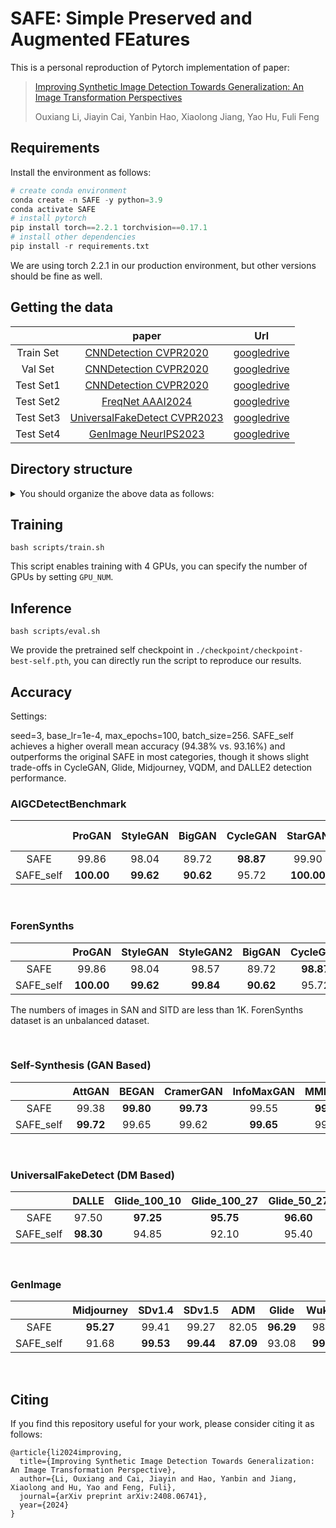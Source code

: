 # SAFE:  Simple Preserved and Augmented FEatures

This is a personal reproduction of Pytorch implementation of paper:

> [Improving Synthetic Image Detection Towards Generalization: An Image Transformation Perspectives](https://arxiv.org/abs/2408.06741)
>
> Ouxiang Li, Jiayin Cai, Yanbin Hao, Xiaolong Jiang, Yao Hu, Fuli Feng

## Requirements

Install the environment as follows:

```python
# create conda environment
conda create -n SAFE -y python=3.9
conda activate SAFE
# install pytorch 
pip install torch==2.2.1 torchvision==0.17.1
# install other dependencies
pip install -r requirements.txt
```

We are using torch 2.2.1 in our production environment, but other versions should be fine as well.

## Getting the data

|             |                            paper                             |                             Url                              |
| :---------: | :----------------------------------------------------------: | :----------------------------------------------------------: |
|  Train Set  | [CNNDetection CVPR2020](https://github.com/PeterWang512/CNNDetection)            | [googledrive](https://drive.google.com/file/d/1iVNBV0glknyTYGA9bCxT_d0CVTOgGcKh/view) |
|  Val   Set  | [CNNDetection CVPR2020](https://github.com/PeterWang512/CNNDetection)            | [googledrive](https://drive.google.com/file/d/1FU7xF8Wl_F8b0tgL0529qg2nZ_RpdVNL/view) |
|  Test Set1  | [CNNDetection CVPR2020](https://github.com/PeterWang512/CNNDetection)            | [googledrive](https://drive.google.com/file/d/1z_fD3UKgWQyOTZIBbYSaQ-hz4AzUrLC1/view) |
|  Test Set2  | [FreqNet AAAI2024](https://github.com/chuangchuangtan/FreqNet-DeepfakeDetection) | [googledrive](https://drive.google.com/drive/folders/11E0Knf9J1qlv2UuTnJSOFUjIIi90czSj?usp=sharing) |
|  Test Set3  | [UniversalFakeDetect CVPR2023](https://github.com/Yuheng-Li/UniversalFakeDetect) | [googledrive](https://drive.google.com/drive/folders/1nkCXClC7kFM01_fqmLrVNtnOYEFPtWO-?usp=sharing) |
|  Test Set4  | [GenImage NeurIPS2023](https://github.com/GenImage-Dataset/GenImage)             | [googledrive](https://drive.google.com/drive/folders/1jGt10bwTbhEZuGXLyvrCuxOI0cBqQ1FS) |

## Directory structure

<details>
<summary> You should organize the above data as follows: </summary>

```
data/datasets
|-- train_ForenSynths
|   |-- train
|   |   |-- car
|   |   |-- cat
|   |   |-- chair
|   |   |-- horse
|   |-- val
|   |   |-- car
|   |   |-- cat
|   |   |-- chair
|   |   |-- horse
|-- test1_ForenSynths/test
|   |-- biggan
|   |-- cyclegan
|   |-- deepfake
|   |-- gaugan
|   |-- progan
|   |-- stargan
|   |-- stylegan
|   |-- stylegan2
|-- test2_Self-Synthesis/test
|   |-- AttGAN
|   |-- BEGAN
|   |-- CramerGAN
|   |-- InfoMaxGAN
|   |-- MMDGAN
|   |-- RelGAN
|   |-- S3GAN
|   |-- SNGAN
|   |-- STGAN
|-- test3_Ojha/test
|   |-- dalle
|   |-- glide_100_10
|   |-- glide_100_27
|   |-- glide_50_27
|   |-- guided          # Also known as ADM.
|   |-- ldm_100
|   |-- ldm_200
|   |-- ldm_200_cfg
|-- test4_GenImage/test
|   |-- ADM
|   |-- BigGAN
|   |-- Glide
|   |-- Midjourney
|   |-- stable_diffusion_v_1_4
|   |-- stable_diffusion_v_1_5
|   |-- VQDM
|   |-- wukong
```
</details>

## Training

```
bash scripts/train.sh
```

This script enables training with 4 GPUs, you can specify the number of GPUs by setting `GPU_NUM`.

## Inference

```
bash scripts/eval.sh
```

We provide the pretrained self checkpoint in `./checkpoint/checkpoint-best-self.pth`, you can directly run the script to reproduce our results. 

## Accuracy

Settings: 

seed=3, base_lr=1e-4, max_epochs=100, batch_size=256. SAFE_self achieves a higher overall mean accuracy (94.38% vs. 93.16%) and outperforms the original SAFE in most categories, though it shows slight trade-offs in CycleGAN, Glide, Midjourney, VQDM, and DALLE2 detection performance.


### AIGCDetectBenchmark

|           |   ProGAN   | StyleGAN  |  BigGAN   | CycleGAN  |  StarGAN   |  GauGAN   | StyleGAN2 |   WFIR    |    ADM    |   Glide   | Midjourney |  SD v1.4  |  SD v1.5  |   VQDM    |  Wukong   |  DALLE2   |   Mean    |
| :-------: | :--------: | :-------: | :-------: | :-------: | :--------: | :-------: | :-------: | :-------: | :-------: | :-------: | :--------: | :-------: | :-------: | :-------: | :-------: | :-------: | :-------: |
|   SAFE    |   99.86    |   98.04   |   89.72   | **98.87** |   99.90    |   91.52   |   98.57   |   51.95   |   82.05   | **96.29** | **95.27**  |   99.41   |   99.27   | **96.29** |   98.21   | **95.30** |   93.16   |
| SAFE_self | **100.00** | **99.62** | **90.62** |   95.72   | **100.00** | **95.68** | **99.84** | **70.55** | **87.09** |   93.08   |   91.68    | **99.53** | **99.44** |   93.80   | **99.06** |   94.30   | **94.38** |

&nbsp;

### ForenSynths

|           |   ProGAN   | StyleGAN  | StyleGAN2 |  BigGAN   | CycleGAN  |  StarGAN   |  GauGAN   | Deepfake  |   SITD    |    SAN    |    CRN    |   IMLE    |   WFIR    |   Mean    |
| :-------: | :--------: | :-------: | :-------: | :-------: | :-------: | :--------: | :-------: | :-------: | :-------: | :-------: | :-------: | :-------: | :-------: | :-------: |
|   SAFE    |   99.86    |   98.04   |   98.57   |   89.72   | **98.87** |   99.90    |   91.52   | **93.10** | **85.56** |   95.91   | **50.10** | **50.10** |   51.95   |   84.86   |
| SAFE_self | **100.00** | **99.62** | **99.84** | **90.62** |   95.72   | **100.00** | **95.68** |   89.82   |   81.39   | **97.95** |   50.00   |   50.00   | **70.55** | **86.25** |

The numbers of images in SAN and SITD are less than 1K. ForenSynths dataset is an unbalanced dataset.

&nbsp;

### Self-Synthesis (GAN Based)

|           |  AttGAN   |   BEGAN   | CramerGAN | InfoMaxGAN |  MMDGAN   |  RelGAN   |   S3GAN   |   SNGAN   |   STGAN   |   Mean    |
| :-------: | :-------: | :-------: | :-------: | :--------: | :-------: | :-------: | :-------: | :-------: | :-------: | :-------: |
|   SAFE    |   99.38   | **99.80** | **99.73** |   99.55    | **99.73** |   99.55   | **94.48** |   98.80   | **99.90** | **98.99** |
| SAFE_self | **99.72** |   99.65   |   99.62   | **99.65**  |   99.65   | **99.90** |   89.35   | **99.52** |   99.85   |   98.55   |

&nbsp;

### UniversalFakeDetect (DM Based)

|           |   DALLE   | Glide_100_10 | Glide_100_27 | Glide_50_27 |    ADM    |  LDM_100  |  LDM_200  | LDM_200_cfg |   Mean    |
| :-------: | :-------: | :----------: | :----------: | :---------: | :-------: | :-------: | :-------: | :---------: | :-------: |
|   SAFE    |   97.50   |  **97.25**   |  **95.75**   |  **96.60**  |   82.36   |   98.80   |   98.80   |    98.65    | **95.71** |
| SAFE_self | **98.30** |    94.85     |    92.10     |    95.40    | **82.95** | **99.55** | **99.60** |  **99.55**  |   95.29   |

&nbsp;

### GenImage

|           | Midjourney |  SDv1.4   |  SDv1.5   |    ADM    |   Glide   |  Wukong   |   VQDM    |  BigGAN   |   Mean    |
| :-------: | :--------: | :-------: | :-------: | :-------: | :-------: | :-------: | :-------: | :-------: | :-------: |
|   SAFE    | **95.27**  |   99.41   |   99.27   |   82.05   | **96.29** |   98.21   | **96.29** | **97.84** | **95.58** |
| SAFE_self |   91.68    | **99.53** | **99.44** | **87.09** |   93.08   | **99.06** |   93.80   |   96.33   |   93.15   |

&nbsp;



## Citing

If you find this repository useful for your work, please consider citing it as follows:
```
@article{li2024improving,
  title={Improving Synthetic Image Detection Towards Generalization: An Image Transformation Perspective},
  author={Li, Ouxiang and Cai, Jiayin and Hao, Yanbin and Jiang, Xiaolong and Hu, Yao and Feng, Fuli},
  journal={arXiv preprint arXiv:2408.06741},
  year={2024}
}
```
